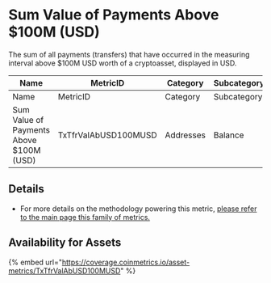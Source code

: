 # Sum Value of Payments Above $100M (USD)

The sum of all payments (transfers) that have occurred in the measuring interval above $100M USD worth of a cryptoasset, displayed in USD.

<table data-header-hidden><thead><tr><th width="269">Name</th><th width="215">MetricID</th><th width="150">Category</th><th width="153">Subcategory</th><th>Type</th><th>Unit</th><th>Interval</th></tr></thead><tbody><tr><td>Name</td><td>MetricID</td><td>Category</td><td>Subcategory</td><td>Type</td><td>Unit</td><td>Interval</td></tr><tr><td>Sum Value of Payments Above $100M (USD)</td><td>TxTfrValAbUSD100MUSD</td><td>Addresses</td><td>Balance</td><td>Sum</td><td>USD</td><td>1 day</td></tr></tbody></table>

## Details

* For more details on the methodology powering this metric, [please refer to the main page this family of metrics.](../payments-xfers-above-usdx-sum-native-units/)

## Availability for Assets

{% embed url="https://coverage.coinmetrics.io/asset-metrics/TxTfrValAbUSD100MUSD" %}
